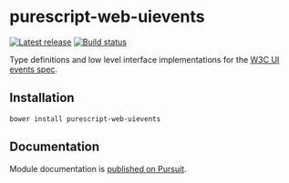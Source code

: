 # purescript-web-uievents

[![Latest release](http://img.shields.io/github/release/purescript-web/purescript-web-uievents.svg)](https://github.com/purescript-web/purescript-web-uievents/releases)
[![Build status](https://travis-ci.org/purescript-web/purescript-web-uievents.svg?branch=master)](https://travis-ci.org/purescript-web/purescript-web-uievents)

Type definitions and low level interface implementations for the [W3C UI events spec](https://www.w3.org/TR/uievents/).

## Installation

```
bower install purescript-web-uievents
```

## Documentation

Module documentation is [published on Pursuit](http://pursuit.purescript.org/packages/purescript-web-uievents).
